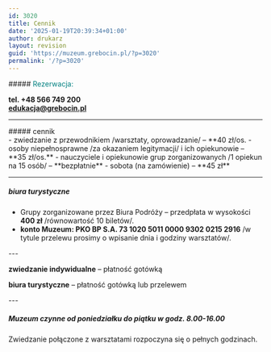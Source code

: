 ```yaml
---
id: 3020
title: Cennik
date: '2025-01-19T20:39:34+01:00'
author: drukarz
layout: revision
guid: 'https://muzeum.grebocin.pl/?p=3020'
permalink: '/?p=3020'
---
```


<div data-reactid=".0.$SITE_ROOT.$desktop_siteRoot.$PAGES_CONTAINER.1.1.$SITE_PAGES.$kh7ew.1.$comp-iyy6frm2" id="comp-iyy6frm2"><div data-reactid=".0.$SITE_ROOT.$desktop_siteRoot.$PAGES_CONTAINER.1.1.$SITE_PAGES.$kh7ew.1" id="kh7ewinlineContent">##### <span style="color: #ff0000;"><span style="color: #008080;">Rezerwacja:</span>  
</span>

**tel. +48 566 749 200**  
**edukacja@grebocin.pl**

---

</div></div><div data-reactid=".0.$SITE_ROOT.$desktop_siteRoot.$PAGES_CONTAINER.1.1.$SITE_PAGES.$kh7ew.1.$comp-ii1qa85y" id="comp-ii1qa85y"><div data-reactid=".0.$SITE_ROOT.$desktop_siteRoot.$PAGES_CONTAINER.1.1.$SITE_PAGES.$kh7ew.1.$comp-ii1qa85y.0" id="comp-ii1qa85yrichTextContainer"><div data-reactid=".0.$SITE_ROOT.$desktop_siteRoot.$PAGES_CONTAINER.1.1.$SITE_PAGES.$kh7ew.1.$comp-iyy6frm2" id="comp-iyy6frm2"><div data-reactid=".0.$SITE_ROOT.$desktop_siteRoot.$PAGES_CONTAINER.1.1.$SITE_PAGES.$kh7ew.1" id="kh7ewinlineContent">##### cennik

</div></div><div data-reactid=".0.$SITE_ROOT.$desktop_siteRoot.$PAGES_CONTAINER.1.1.$SITE_PAGES.$kh7ew.1.$comp-ii1qa85y" id="comp-ii1qa85y"><div data-reactid=".0.$SITE_ROOT.$desktop_siteRoot.$PAGES_CONTAINER.1.1.$SITE_PAGES.$kh7ew.1.$comp-ii1qa85y.0" id="comp-ii1qa85yrichTextContainer">- zwiedzanie z przewodnikiem /warsztaty, oprowadzanie/ – **40 zł/os.
- osoby niepełnosprawne /za okazaniem legitymacji/ i ich opiekunowie – **35 zł/os.**
- nauczyciele i opiekunowie grup zorganizowanych /1 opiekun na 15 osób/ – **bezpłatnie**
- sobota (na zamówienie) – **45 zł**

---

##### biura turystyczne

- Grupy zorganizowane przez Biura Podróży – przedpłata w wysokości **400 zł** /równowartość 10 biletów/.
- **konto Muzeum: PKO BP S.A. 73 1020 5011 0000 9302 0215 2916** /w tytule przelewu prosimy o wpisanie dnia i godziny warsztatów/.

</div></div>---

**zwiedzanie indywidualne** – płatność gotówką

**biura turystyczne** – płatność gotówką lub przelewem

</div></div><div data-reactid=".0.$SITE_ROOT.$desktop_siteRoot.$PAGES_CONTAINER.1.1.$SITE_PAGES.$kh7ew.1.$comp-ii1pyjdq" id="comp-ii1pyjdq"><div data-reactid=".0.$SITE_ROOT.$desktop_siteRoot.$PAGES_CONTAINER.1.1.$SITE_PAGES.$kh7ew.1.$comp-ii1pyjdq.0" id="comp-ii1pyjdqrichTextContainer">---

##### Muzeum czynne od poniedziałku do piątku w godz. 8.00-16.00

Zwiedzanie połączone z warsztatami rozpoczyna się o pełnych godzinach.

</div>
</div>